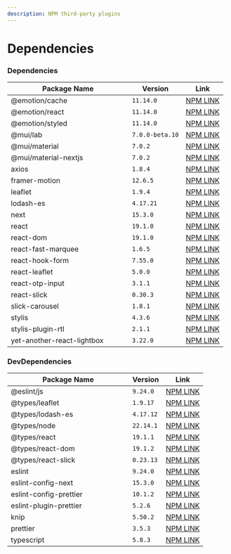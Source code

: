 ```yaml
---
description: NPM third-party plugins
---
```


# Dependencies

### Dependencies

<table><thead><tr><th width="260">Package Name</th><th>Version</th><th>Link</th></tr></thead><tbody><tr><td>@emotion/cache</td><td><code>11.14.0</code></td><td><a href="https://www.npmjs.com/package/@emotion/cache">NPM LINK</a></td></tr><tr><td>@emotion/react</td><td><code>11.14.0</code></td><td><a href="https://www.npmjs.com/package/@emotion/react">NPM LINK</a></td></tr><tr><td>@emotion/styled</td><td><code>11.14.0</code></td><td><a href="https://www.npmjs.com/package/@emotion/styled">NPM LINK</a></td></tr><tr><td>@mui/lab</td><td><code>7.0.0-beta.10</code></td><td><a href="https://www.npmjs.com/package/@mui/lab">NPM LINK</a></td></tr><tr><td>@mui/material</td><td><code>7.0.2</code></td><td><a href="https://www.npmjs.com/package/@mui/material">NPM LINK</a></td></tr><tr><td>@mui/material-nextjs</td><td><code>7.0.2</code></td><td><a href="https://www.npmjs.com/package/@mui/material-nextjs">NPM LINK</a></td></tr><tr><td>axios</td><td><code>1.8.4</code></td><td><a href="https://www.npmjs.com/package/axios">NPM LINK</a></td></tr><tr><td>framer-motion</td><td><code>12.6.5</code></td><td><a href="https://www.npmjs.com/package/framer-motion">NPM LINK</a></td></tr><tr><td>leaflet</td><td><code>1.9.4</code></td><td><a href="https://www.npmjs.com/package/leaflet">NPM LINK</a></td></tr><tr><td>lodash-es</td><td><code>4.17.21</code></td><td><a href="https://www.npmjs.com/package/lodash-es">NPM LINK</a></td></tr><tr><td>next</td><td><code>15.3.0</code></td><td><a href="https://www.npmjs.com/package/next">NPM LINK</a></td></tr><tr><td>react</td><td><code>19.1.0</code></td><td><a href="https://www.npmjs.com/package/react">NPM LINK</a></td></tr><tr><td>react-dom</td><td><code>19.1.0</code></td><td><a href="https://www.npmjs.com/package/react-dom">NPM LINK</a></td></tr><tr><td>react-fast-marquee</td><td><code>1.6.5</code></td><td><a href="https://www.npmjs.com/package/react-fast-marquee">NPM LINK</a></td></tr><tr><td>react-hook-form</td><td><code>7.55.0</code></td><td><a href="https://www.npmjs.com/package/react-hook-form">NPM LINK</a></td></tr><tr><td>react-leaflet</td><td><code>5.0.0</code></td><td><a href="https://www.npmjs.com/package/react-leaflet">NPM LINK</a></td></tr><tr><td>react-otp-input</td><td><code>3.1.1</code></td><td><a href="https://www.npmjs.com/package/react-otp-input">NPM LINK</a></td></tr><tr><td>react-slick</td><td><code>0.30.3</code></td><td><a href="https://www.npmjs.com/package/react-slick">NPM LINK</a></td></tr><tr><td>slick-carousel</td><td><code>1.8.1</code></td><td><a href="https://www.npmjs.com/package/slick-carousel">NPM LINK</a></td></tr><tr><td>stylis</td><td><code>4.3.6</code></td><td><a href="https://www.npmjs.com/package/stylis">NPM LINK</a></td></tr><tr><td>stylis-plugin-rtl</td><td><code>2.1.1</code></td><td><a href="https://www.npmjs.com/package/stylis-plugin-rtl">NPM LINK</a></td></tr><tr><td>yet-another-react-lightbox</td><td><code>3.22.0</code></td><td><a href="https://www.npmjs.com/package/yet-another-react-lightbox/v/1.1.1">NPM LINK</a></td></tr></tbody></table>



### DevDependencies

<table><thead><tr><th width="261">Package Name</th><th>Version</th><th>Link</th></tr></thead><tbody><tr><td>@eslint/js</td><td><code>9.24.0</code></td><td><a href="https://www.npmjs.com/package/@eslint/js">NPM LINK</a></td></tr><tr><td>@types/leaflet</td><td><code>1.9.17</code></td><td><a href="https://www.npmjs.com/package/@types/leaflet">NPM LINK</a></td></tr><tr><td>@types/lodash-es</td><td><code>4.17.12</code></td><td><a href="https://www.npmjs.com/package/@types/lodash-es">NPM LINK</a></td></tr><tr><td>@types/node</td><td><code>22.14.1</code></td><td><a href="https://www.npmjs.com/package/@types/node">NPM LINK</a></td></tr><tr><td>@types/react</td><td><code>19.1.1</code></td><td><a href="https://www.npmjs.com/package/@types/react">NPM LINK</a></td></tr><tr><td>@types/react-dom</td><td><code>19.1.2</code></td><td><a href="https://www.npmjs.com/package/@types/react-dom">NPM LINK</a></td></tr><tr><td>@types/react-slick</td><td><code>0.23.13</code></td><td><a href="https://www.npmjs.com/package/@types/react-slick">NPM LINK</a></td></tr><tr><td>eslint</td><td><code>9.24.0</code></td><td><a href="https://www.npmjs.com/package/eslint">NPM LINK</a></td></tr><tr><td>eslint-config-next</td><td><code>15.3.0</code></td><td><a href="https://www.npmjs.com/package/eslint-config-next">NPM LINK</a></td></tr><tr><td>eslint-config-prettier</td><td><code>10.1.2</code></td><td><a href="https://www.npmjs.com/package/eslint-config-prettier">NPM LINK</a></td></tr><tr><td>eslint-plugin-prettier</td><td><code>5.2.6</code></td><td><a href="https://www.npmjs.com/package/eslint-plugin-prettier/v/4.0.0">NPM LINK</a></td></tr><tr><td>knip</td><td><code>5.50.2</code></td><td><a href="https://www.npmjs.com/package/knip">NPM LINK</a></td></tr><tr><td>prettier</td><td><code>3.5.3</code></td><td><a href="https://www.npmjs.com/package/prettier">NPM LINK</a></td></tr><tr><td>typescript</td><td><code>5.8.3</code></td><td><a href="https://www.npmjs.com/package/typescript">NPM LINK</a></td></tr></tbody></table>

